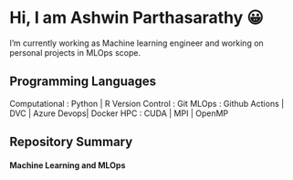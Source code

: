 # Hi, I am Ashwin Parthasarathy 😀
  I’m currently working as Machine learning engineer and working on personal projects in MLOps scope.
  
## Programming Languages ##
  Computational           : Python | R
  Version Control         : Git
  MLOps                   : Github Actions | DVC | Azure Devops| Docker
  HPC                     : CUDA | MPI | OpenMP
  
## Repository Summary ##

#### Machine Learning and MLOps ####


